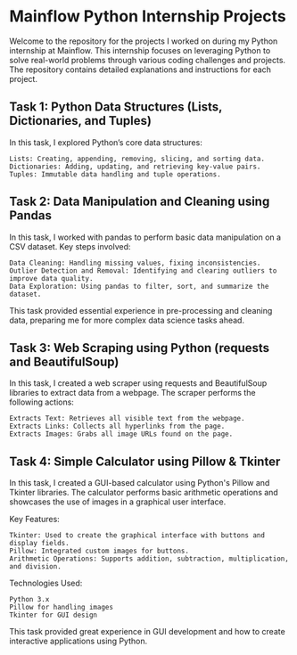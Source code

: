 # Mainflow Python Internship Projects

Welcome to the repository for the projects I worked on during my Python internship at Mainflow. This internship focuses on leveraging Python to solve real-world problems through various coding challenges and projects. The repository contains detailed explanations and instructions for each project.

## Task 1: Python Data Structures (Lists, Dictionaries, and Tuples)

In this task, I explored Python’s core data structures:

    Lists: Creating, appending, removing, slicing, and sorting data.
    Dictionaries: Adding, updating, and retrieving key-value pairs.
    Tuples: Immutable data handling and tuple operations.


## Task 2: Data Manipulation and Cleaning using Pandas

In this task, I worked with pandas to perform basic data manipulation on a CSV dataset. Key steps involved:

    Data Cleaning: Handling missing values, fixing inconsistencies.
    Outlier Detection and Removal: Identifying and clearing outliers to improve data quality.
    Data Exploration: Using pandas to filter, sort, and summarize the dataset.

This task provided essential experience in pre-processing and cleaning data, preparing me for more complex data science tasks ahead.


## Task 3: Web Scraping using Python (requests and BeautifulSoup)

In this task, I created a web scraper using requests and BeautifulSoup libraries to extract data from a webpage. The scraper performs the following actions:

    Extracts Text: Retrieves all visible text from the webpage.
    Extracts Links: Collects all hyperlinks from the page.
    Extracts Images: Grabs all image URLs found on the page.

    
## Task 4: Simple Calculator using Pillow & Tkinter

In this task, I created a GUI-based calculator using Python's Pillow and Tkinter libraries. The calculator performs basic arithmetic operations and showcases the use of images in a graphical user interface.

Key Features:

    Tkinter: Used to create the graphical interface with buttons and display fields.
    Pillow: Integrated custom images for buttons.
    Arithmetic Operations: Supports addition, subtraction, multiplication, and division.

Technologies Used:

    Python 3.x
    Pillow for handling images
    Tkinter for GUI design

This task provided great experience in GUI development and how to create interactive applications using Python.
